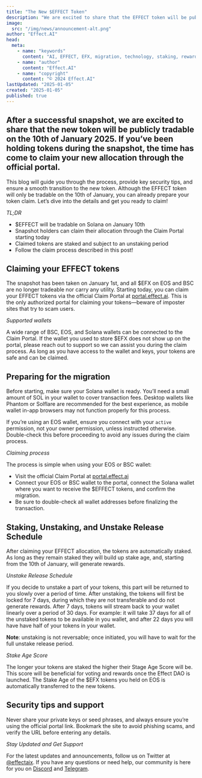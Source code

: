 ```yaml
---
title: "The New $EFFECT Token"
description: "We are excited to share that the EFFECT token will be publicly tradable on Solana on the 10th of January 2025. If you’ve been holding $EFX during the snapshot, the time has come to claim your new $EFFECT allocation through the official portal."
image:
  src: "/img/news/announcement-alt.png"
author: "Effect.AI"
head:
  meta:
    - name: "keywords"
      content: "AI, EFFECT, EFX, migration, technology, staking, rewards, solana, claiming"
    - name: "author"
      content: "Effect.AI"
    - name: "copyright"
      content: "© 2024 Effect.AI"
lastUpdated: "2025-01-05"
created: "2025-01-05"
published: true
---
```


## After a successful snapshot, we are excited to share that the new token will be publicly tradable on the 10th of January 2025. If you’ve been holding tokens during the snapshot, the time has come to claim your new allocation through the official portal.  

This blog will guide you through the process, provide key security tips, and ensure a smooth transition to the new token. Although the EFFECT token will only be tradable on the 10th of January, you can already prepare your token claim. Let’s dive into the details and get you ready to claim!

_TL;DR_

- $EFFECT will be tradable on Solana on January 10th
- Snapshot holders can claim their allocation through the Claim Portal starting today
- Claimed tokens are staked and subject to an unstaking period
- Follow the claim process described in this post! 


## Claiming your EFFECT tokens

The snapshot has been taken on January 1st, and all $EFX on EOS and
BSC are no longer tradeable nor carry any utility. Starting today, you
can claim your EFFECT tokens via the official Claim Portal at  <a href="https://portal.effect.ai" target="_blank">portal.effect.ai</a>. This is the only
authorized portal for claiming your tokens—beware of imposter sites
that try to scam users.

_Supported wallets_

A wide range of BSC, EOS, and Solana wallets can be connected to the
Claim Portal. If the wallet you used to store $EFX does not show up on
the portal, please reach out to support so we can assist you during
the claim process. As long as you have access to the wallet and keys,
your tokens are safe and can be claimed.

## Preparing for the migration

Before starting, make sure your Solana wallet is ready. You’ll need a small amount of SOL in your wallet to cover transaction fees. Desktop wallets like Phantom or Solflare are recommended for the best experience, as mobile wallet in-app browsers may not function properly for this process.

If you’re using an EOS wallet, ensure you connect with your `active` permission, not your owner permission, unless instructed otherwise. Double-check this before proceeding to avoid any issues during the claim process.

_Claiming process_

The process is simple when using your EOS or BSC wallet:

- Visit the official Claim Portal at <a href="https://portal.effect.ai" target="_blank">portal.effect.ai</a>
- Connect your EOS or BSC wallet to the portal, connect the Solana wallet where you want to receive the $EFFECT tokens, and confirm the migration. 
- Be sure to double-check all wallet addresses before finalizing the transaction. 

<!-- ![Screenshot of portal](/img/news/the-new-effect-token--portal--dark.png) -->

## Staking, Unstaking, and Unstake Release Schedule

After claiming your EFFECT allocation, the tokens are automatically
staked. As long as they remain staked they will build up stake
age, and, starting from the 10th of January, will generate rewards.

_Unstake Release Schedule_

If you decide to unstake a part of your tokens, this part will be
returned to you slowly over a period of time. After unstaking, the
tokens will first be locked for 7 days, during which they are not
transferable and do not generate rewards. After 7 days, tokens will
stream back to your wallet linearly over a period of 30 days. For
example: it will take 37 days for all of the unstaked tokens to be
available in you wallet, and after 22 days you will have have half of
your tokens in your wallet.

**Note**: unstaking is not reversable; once initiated, you will have
to wait for the full unstake release period.

_Stake Age Score_

The longer your tokens are staked the higher their Stage Age Score
will be. This score will be beneficial for voting and rewards once the
Effect DAO is launched. The Stake Age of the $EFX tokens you held on
EOS is automatically transferred to the new tokens.

## Security tips and support

Never share your private keys or seed phrases, and always ensure you’re using the official portal link. Bookmark the site to avoid phishing scams, and verify the URL before entering any details.

_Stay Updated and Get Support_

For the latest updates and announcements, follow us on Twitter at [@effectaix](https://twitter.com/effectaix). If you have any questions or need help, our community is here for you on [Discord](https://discord.gg/effectnetwork) and [Telegram](https://t.me/effectai).


